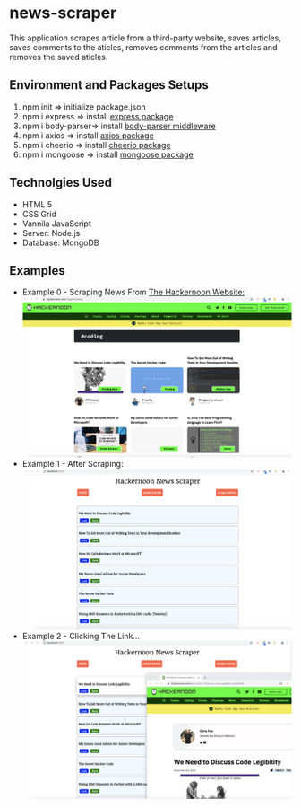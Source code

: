# news-scraper
This application scrapes article from a third-party website, saves articles, saves comments to the aticles, removes comments from the articles and removes the saved aticles. 



## Environment and Packages Setups
1. npm init         => initialize package.json 
2. npm i express    => install [express package](https://www.npmjs.com/package/express)
3. npm i body-parser=> install [body-parser middleware](https://www.npmjs.com/package/body-parser)
4. npm i axios   => install [axios package](https://www.npmjs.com/package/axios)
5. npm i cheerio  => install [cheerio package](https://www.npmjs.com/package/cheerio)
5. npm i mongoose  => install [mongoose package](https://www.npmjs.com/package/mongoose)

## Technolgies Used 
* HTML 5
* CSS Grid 
* Vannila JavaScript
* Server: Node.js
* Database: MongoDB

## Examples 
* Example 0 - Scraping News From [The Hackernoon Website: ](https://www.npmjs.com/package/express)
![Example-1](/public/img/example-0.png)
* Example 1 - After Scraping: 
![Example-1](/public/img/example-1.png)
* Example 2 - Clicking The Link... 
![Example-2](/public/img/example-2.png)





 

  